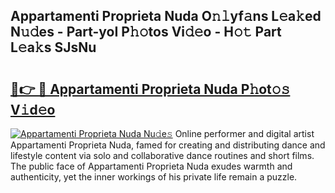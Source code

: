 ## Appartamenti Proprieta Nuda O𝚗𝚕yf𝚊ns L𝚎a𝚔ed N𝚞𝚍es - Part-yoI P𝚑𝚘tos Vi𝚍𝚎o - H𝚘𝚝 Part L𝚎a𝚔s SJsNu

# <h2><a href="http://kf3d2ua.oniu.top/?m=Appartamenti+Proprieta+Nuda">🔗👉 🔴 Appartamenti Proprieta Nuda P𝚑ot𝚘𝚜 V𝚒d𝚎o</a></h2>

[![Appartamenti Proprieta Nuda Nu𝚍e𝚜](https://i.imgur.com/0qMVB7G.gif)](http://kf3d2ua.oniu.top/?m=Appartamenti+Proprieta+Nuda)
Online performer and digital artist Appartamenti Proprieta Nuda, famed for creating and distributing dance and lifestyle content via solo and collaborative dance routines and short films. The public face of Appartamenti Proprieta Nuda exudes warmth and authenticity, yet the inner workings of his private life remain a puzzle.  
